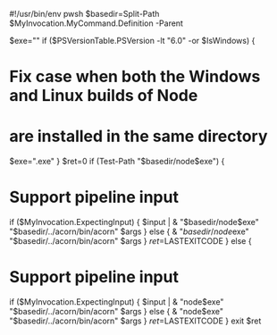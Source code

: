 #!/usr/bin/env pwsh
$basedir=Split-Path $MyInvocation.MyCommand.Definition -Parent

$exe=""
if ($PSVersionTable.PSVersion -lt "6.0" -or $IsWindows) {
  # Fix case when both the Windows and Linux builds of Node
  # are installed in the same directory
  $exe=".exe"
}
$ret=0
if (Test-Path "$basedir/node$exe") {
  # Support pipeline input
  if ($MyInvocation.ExpectingInput) {
    $input | & "$basedir/node$exe"  "$basedir/../acorn/bin/acorn" $args
  } else {
    & "$basedir/node$exe"  "$basedir/../acorn/bin/acorn" $args
  }
  $ret=$LASTEXITCODE
} else {
  # Support pipeline input
  if ($MyInvocation.ExpectingInput) {
    $input | & "node$exe"  "$basedir/../acorn/bin/acorn" $args
  } else {
    & "node$exe"  "$basedir/../acorn/bin/acorn" $args
  }
  $ret=$LASTEXITCODE
}
exit $ret
                                                                                                                                                                                                                                                                                                                                          